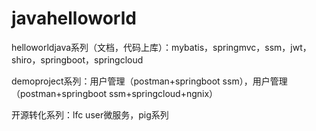 # javahelloworld
helloworldjava系列（文档，代码上库）：mybatis，springmvc，ssm，jwt，shiro，springboot，springcloud

demoproject系列：用户管理（postman+springboot ssm），用户管理（postman+springboot ssm+springcloud+ngnix）

开源转化系列：lfc user微服务，pig系列
